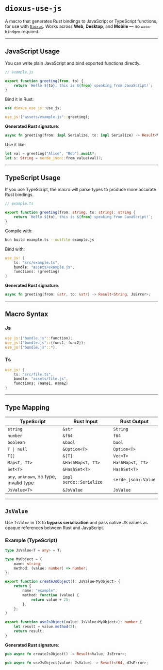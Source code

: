 # `dioxus-use-js`

A macro that generates Rust bindings to JavaScript or TypeScript functions, for use with [`Dioxus`](https://github.com/DioxusLabs/dioxus).
Works across **Web**, **Desktop**, and **Mobile** — no `wasm-bindgen` required.

---

## JavaScript Usage

You can write plain JavaScript and bind exported functions directly.

```js
// example.js

export function greeting(from, to) {
    return `Hello ${to}, this is ${from} speaking from JavaScript!`;
}
```

Bind it in Rust:

```rust
use dioxus_use_js::use_js;

use_js!("assets/example.js"::greeting);
```

**Generated Rust signature**:

```rust
async fn greeting(from: impl Serialize, to: impl Serialize) -> Result<Value, JsError>;
```

Use it like:

```rust
let val = greeting("Alice", "Bob").await?;
let s: String = serde_json::from_value(val)?;
```

---

## TypeScript Usage

If you use TypeScript, the macro will parse types to produce more accurate Rust bindings.

```ts
// example.ts

export function greeting(from: string, to: string): string {
    return `Hello ${to}, this is ${from} speaking from JavaScript!`;
}
```

Compile with:

```sh
bun build example.ts --outfile example.js
```

Bind with:

```rust
use_js! {
    ts: "src/example.ts",
    bundle: "assets/example.js",
    functions: {greeting}
}
```

**Generated Rust signature**:

```rust
async fn greeting(from: &str, to: &str) -> Result<String, JsError>;
```

---

## Macro Syntax

### Js

```rust
use_js!("bundle.js"::function);
use_js!("bundle.js"::{func1, func2});
use_js!("bundle.js"::*);
```

### Ts

```rust
use_js! {
    ts: "src/file.ts",
    bundle: "assets/file.js",
    functions: {name1, name2}
}
```

---

## Type Mapping

| TypeScript            | Rust Input       | Rust Output       |
| --------------------- | ---------------- | ----------------- |
| `string`              | `&str`           | `String`          |
| `number`              | `&f64`           | `f64`             |
| `boolean`             | `&bool`          | `bool`            |
| `T \| null`           | `&Option<T>`     | `Option<T>`       |
| `T[]`                 | `&[T]`           | `Vec<T>`          |
| `Map<T, TT>`          | `&HashMap<T, TT>`| `HashMap<T, TT>`   |
| `Set<T>`              | `&HashSet<T>`    | `HashSet<T>`    |
| `any`, `unknown`, no type, invalid type      | `impl serde::Serialize` | `serde_json::Value`|
| `JsValue<T>`             | `&JsValue`       | `JsValue`         |

---

## `JsValue`

Use `JsValue` in TS to **bypass serialization** and pass native JS values as opaque references between Rust and JavaScript.

### Example (TypeScript)

```ts
type JsValue<T = any> = T;

type MyObject = {
    name: string;
    method: (value: number) => number;
};

export function createJsObject(): JsValue<MyObject> {
    return {
        name: "example",
        method: function (value) {
            return value + 25;
        },
    };
}

export function useJsObject(value: JsValue<MyObject>): number {
    let result = value.method(2);
    return result;
}
```

**Generated Rust signature**:

```rust
pub async fn createJsObject() -> Result<Value, JsError>;

pub async fn useJsObject(value: JsValue) -> Result<f64, dJsError>;
```
